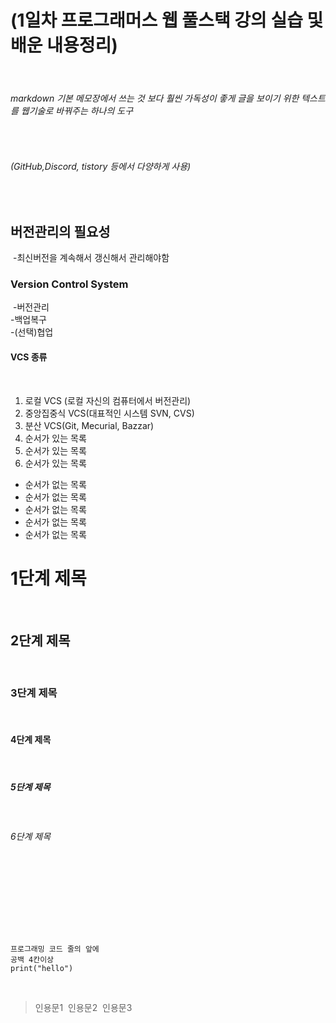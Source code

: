# (1일차 프로그래머스 웹 풀스택 강의 실습 및 배운 내용정리)
​
###### markdown 기본 메모장에서 쓰는 것 보다 훨씬 가독성이 좋게 글을 보이기 위한 텍스트를 웹기술로 바꿔주는 하나의 도구
​
###### (GitHub,Discord, tistory 등에서 다양하게 사용)
​
## 버전관리의 필요성
​
\-최신버전을 계속해서 갱신해서 관리해야함
​
### Version Control System
​
\-버전관리  
\-백업복구  
\-(선택)협업
​
#### VCS 종류
​
1.  로컬 VCS (로컬 자신의 컴퓨터에서 버전관리)
2.  중앙집중식 VCS(대표적인 시스템 SVN, CVS)
3.  분산 VCS(Git, Mecurial, Bazzar)
4.  순서가 있는 목록
5.  순서가 있는 목록
6.  순서가 있는 목록
​
-   순서가 없는 목록
-   순서가 없는 목록
-   순서가 없는 목록
-   순서가 없는 목록
-   순서가 없는 목록
​
# 1단계 제목
​
## 2단계 제목
​
### 3단계 제목
​
#### 4단계 제목
​
##### 5단계 제목
​
###### 6단계 제목
​
---
​
---
​
```
프로그래밍 코드 줄의 앞에
공백 4칸이상
print("hello")
```
​
> 인용문1
​
> 인용문2
​
> 인용문3
